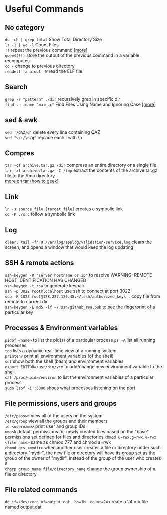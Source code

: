 # Useful Commands
## No category
`du -ch | grep total` Show Total Directory Size  
`ls -1 | wc -l` Count Files  
`!!` repeat the previous command [[more]](http://craig-russell.co.uk/2011/09/28/bang-bang-command-recall-in-linux.html)  
`qwe=$(!!)` store the output of the previous command in a variable. recomputes  
`cd -` change to previous directory  
`readelf -a a.out -W` read the ELF file.  

## Search
`grep -r "pattern" ./dir` recursively grep in specific dir  
`find . -iname "main.c"` Find Files Using Name and Ignoring Case [[more]](http://www.thegeekstuff.com/2009/03/15-practical-linux-find-command-examples/)  

## sed & awk
`sed '/QAZ/d'` delete every line containing QAZ  
`sed "s/:/\n/g"` replace each : with \n    

## Compres
`tar -cf archive.tar.gz /dir` compress an entire directory or a single file  
`tar -xf archive.tar.gz -C /tmp` extract the contents of the archive.tar.gz file to the /tmp directory  
[more on tar (how to geek)](http://www.howtogeek.com/248780/how-to-compress-and-extract-files-using-the-tar-command-on-linux/)  

## Link
`ln -s source_file [target_file]` creates a symbolic link  
`cd -P ./src` follow a symbolic link  

## Log
`clear; tail -fn 0 /var/log/applog/validation-service.log` clears the screen, and opens a window that would keep the log updating  

## SSH & remote actions
`ssh-keygen -R "server hostname or ip"` to resolve WARNING: REMOTE HOST IDENTIFICATION HAS CHANGED  
`ssh-keygen -t rsa` to generate keypair  
`ssh -p 3022 root@localhost` use ssh to connect at port 3022  
`scp -P 1023 root@128.227.120.45:~/.ssh/authorized_keys .` copy file from remote to current dir  
`ssh-keygen -E md5 -lf ~/.ssh/github_rsa.pub` to see the fingerprint of a particular key  

## Processes & Environment variables
`pidof <name>` to list the pid(s) of a particular process
`ps -A` list all running processes  
`top` lists a dynamic real-time view of a running system  
`printenv` print all environment variables (of the shell)  
`set` show both the shell (bash) and environment variables  
`export EDITOR=/usr/bin/vim` to add/change new environment variable to the shell.  
`cat /proc/<pid>/environ` to list the environment variables of a particular process  
`sudo lsof -i :3300` shoes what processes listening on the port
## File permissions, users and groups
`/etc/passwd` view all of the users on the system  
`/etc/group` view all the groups and their members  
`id <username>` print user and group IDs  
`umask` default permissions for newly created files based on the "base" permissions set defined for files and directories
`chmod u=rwx,g=rwx,o=rwx <file name>` same as chmod 777 and chmod a=rwx    
`chmod g+s <mydir>` when another user creates a file or directory under such a directory "mydir", the new file or directory will have its group set as the group of the owner of "mydir", instead of the group of the user who creates it   
`chgrp group_name file/directory_name` change the group ownership of a file or directory    

## File related commands
`dd if=/dev/zero of=output.dat  bs=1M  count=24` create a 24 mb file named output.dat  
